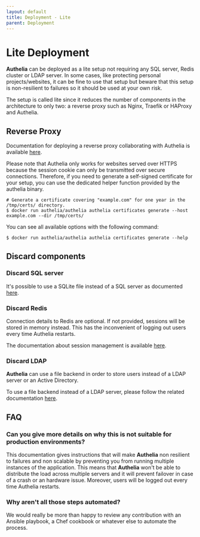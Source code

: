```yaml
---
layout: default
title: Deployment - Lite
parent: Deployment
---
```


# Lite Deployment

**Authelia** can be deployed as a lite setup not requiring any SQL server,
Redis cluster or LDAP server. In some cases, like protecting personal projects/websites,
it can be fine to use that setup but beware that this setup is non-resilient to failures
so it should be used at your own risk.

The setup is called lite since it reduces the number of components in the architecture to
only two: a reverse proxy such as Nginx, Traefik or HAProxy and Authelia.

## Reverse Proxy

Documentation for deploying a reverse proxy collaborating with Authelia is available
[here](./supported-proxies/index.md).

Please note that Authelia only works for websites served over HTTPS because the session cookie
can only be transmitted over secure connections. Therefore, if you need to generate a
self-signed certificate for your setup, you can use the dedicated helper function provided
by the authelia binary.

    # Generate a certificate covering "example.com" for one year in the /tmp/certs/ directory.
    $ docker run authelia/authelia authelia certificates generate --host example.com --dir /tmp/certs/

You can see all available options with the following command:

    $ docker run authelia/authelia authelia certificates generate --help

## Discard components

### Discard SQL server

It's possible to use a SQLite file instead of a SQL server as documented
[here](../configuration/storage/sqlite.md).

### Discard Redis

Connection details to Redis are optional. If not provided, sessions will
be stored in memory instead. This has the inconvenient of logging out users
every time Authelia restarts.

The documentation about session management is available
[here](../configuration/session.md).


### Discard LDAP

**Authelia** can use a file backend in order to store users instead of a
LDAP server or an Active Directory.

To use a file backend instead of a LDAP server, please follow the related
documentation [here](../configuration/authentication/file.md).

## FAQ

### Can you give more details on why this is not suitable for production environments?

This documentation gives instructions that will make **Authelia** non
resilient to failures and non scalable by preventing you from running multiple
instances of the application. This means that **Authelia** won't be able to distribute
the load across multiple servers and it will prevent failover in case of a
crash or an hardware issue. Moreover, users will be logged out every time
Authelia restarts.

### Why aren't all those steps automated?

We would really be more than happy to review any contribution with an Ansible playbook,
a Chef cookbook or whatever else to automate the process.
